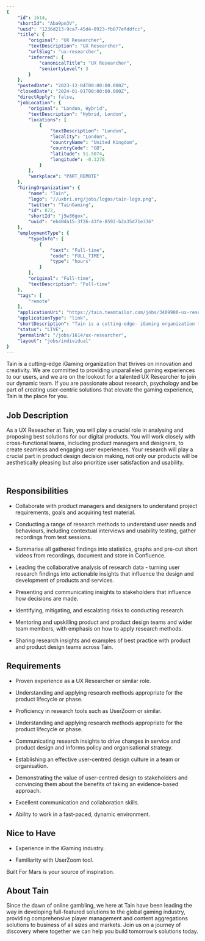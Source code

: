 ```yaml
---
{
	"id": 1614,
	"shortId": "Aba9pn3V",
	"uuid": "1236d213-9ca7-45d4-8923-fb877efddfcc",
	"title": {
		"original": "UX Researcher",
		"textDescription": "UX Researcher",
		"urlSlug": "ux-researcher",
		"inferred": {
			"canonicalTitle": "UX Researcher",
			"seniortyLevel": 3
		}
	},
	"postedDate": "2023-12-04T00:00:00.000Z",
	"closedDate": "2024-01-01T00:00:00.000Z",
	"directApply": false,
	"jobLocation": {
		"original": "London, Hybrid",
		"textDescription": "Hybrid, London",
		"locations": [
			{
				"textDescription": "London",
				"locality": "London",
				"countryName": "United Kingdom",
				"countryCode": "GB",
				"latitude": 51.5074,
				"longitude": -0.1278
			}
		],
		"workplace": "PART_REMOTE"
	},
	"hiringOrganization": {
		"name": "Tain",
		"logo": "//uxbri.org/jobs/logos/tain-logo.png",
		"twitter": "TainGaming",
		"id": 872,
		"shortId": "j5w36gox",
		"uuid": "eb40da15-3f26-43fe-8592-b2a35d71e336"
	},
	"employmentType": {
		"typeInfo": [
			{
				"text": "Full-time",
				"code": "FULL_TIME",
				"type": "hours"
			}
		],
		"original": "Full-time",
		"textDescription": "Full-time"
	},
	"tags": [
		"remote"
	],
	"applicationUri": "https://tain.teamtailor.com/jobs/3409980-ux-researcher?ittk=M3YQVTSUUH",
	"applicationType": "link",
	"shortDescription": "Tain is a cutting-edge- iGaming organization that thrives on innovation and creativity. We are committed to providing unparalleled gaming experiences to our users, and we are on the lookout for a",
	"status": "LIVE",
	"permalink": "/jobs/1614/ux-researcher",
	"layout": "jobs/individual"
}
---
```

<p>Tain is a cutting-edge iGaming organization that thrives on innovation and creativity. We are committed to providing unparalleled gaming experiences to our users, and we are on the lookout for a talented UX Researcher to join our dynamic team. If you are passionate about research, psychology and be part of creating user-centric solutions that elevate the gaming experience, Tain is the place for you.</p><h2>Job Description</h2><p>As a UX Reseacher at Tain, you will play a crucial role in analysing and proposing best solutions for our digital products. You will work closely with cross-functional teams, including product managers and designers, to create seamless and engaging user experiences. Your research will play a crucial part in product design decision making, not only our products will be aesthetically pleasing but also prioritize user satisfaction and usability.</p><h2><br>Responsibilities</h2><ul><li><p>Collaborate with product managers and designers to understand project requirements, goals and acquiring test material.</p></li><li><p>Conducting a range of research methods to understand user needs and behaviours, including contextual interviews and usability testing, gather recordings from test sessions.</p></li><li><p>Summarise all gathered findings into statistics, graphs and pre-cut short videos from recordings, document and store in Confluence.</p></li><li><p>Leading the collaborative analysis of research data - turning user research findings into actionable insights that influence the design and development of products and services.</p></li><li><p>Presenting and communicating insights to stakeholders that influence how decisions are made.</p></li><li><p>Identifying, mitigating, and escalating risks to conducting research.</p></li><li><p>Mentoring and upskilling product and product design teams and wider team members, with emphasis on how to apply research methods.</p></li><li><p>Sharing research insights and examples of best practice with product and product design teams across Tain.</p></li></ul><h2>Requirements</h2><ul><li><p>Proven experience as a UX Researcher or similar role.</p></li><li><p>Understanding and applying research methods appropriate for the product lifecycle or phase.</p></li><li><p>Proficiency in research tools such as UserZoom or similar.</p></li><li><p>Understanding and applying research methods appropriate for the product lifecycle or phase.</p></li><li><p>Communicating research insights to drive changes in service and product design and informs policy and organisational strategy.</p></li><li><p>Establishing an effective user-centred design culture in a team or organisation.</p></li><li><p>Demonstrating the value of user-centred design to stakeholders and convincing them about the benefits of taking an evidence-based approach.</p></li><li><p>Excellent communication and collaboration skills.</p></li><li><p>Ability to work in a fast-paced, dynamic environment.</p></li></ul><h2>Nice to Have<br></h2><ul><li><p>Experience in the iGaming industry.</p></li><li><p>Familiarity with UserZoom tool.</p></li></ul><p>Built For Mars is your source of inspiration.</p><h2>About Tain</h2><p>Since the dawn of online gambling, we here at Tain have been leading the way in developing full-featured solutions to the global gaming industry, providing comprehensive player management and content aggregations solutions to business of all sizes and markets. Join us on a journey of discovery where together we can help you build tomorrow’s solutions today.</p><p>&nbsp;</p><p>&nbsp;</p>
